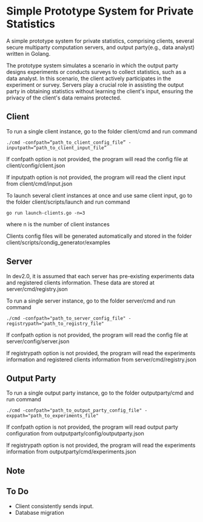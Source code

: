 # Simple Prototype System for Private Statistics
A simple prototype system for private statistics,  comprising clients, several secure multiparty computation servers, and output party(e.g., data analyst) written in Golang.

The prototype system simulates a scenario in which the output party designs experiments or conducts surveys to collect statistics, such as a data analyst. In this scenario, the client actively participates in the experiment or survey. Servers play a crucial role in assisting the output party in obtaining statistics without learning the client's input, ensuring the privacy of the client's data remains protected.

## Client
To run a single client instance, go to the folder client/cmd and run command
```
./cmd -confpath=“path_to_client_config_file” -inputpath=“path_to_client_input_file”
```

If confpath option is not provided, the program will read the config file at client/config/client.json

If inputpath option is not provided, the program will read the client input from client/cmd/input.json

To launch several client instances at once and use same client input, go to the folder client/scripts/launch and run command
```
go run launch-clients.go -n=3
```
where n is the number of client instances
  
Clients config files will be generated automatically and stored in the folder client/scripts/condig_generator/examples

## Server
In dev2.0, it is assumed that each server has pre-existing experiments data and registered clients information. These data are stored at server/cmd/registry.json

To run a single server instance, go to the folder server/cmd and run command
```
./cmd -confpath="path_to_server_config_file" -registrypath="path_to_registry_file"
```
If confpath option is not provided, the program will read the config file at server/config/server.json

If registrypath option is not provided, the program will read the experiments information and registered clients information from server/cmd/registry.json

## Output Party
To run a single output party instance, go to the folder outputparty/cmd and run command
```
./cmd -confpath="path_to_output_party_config_file" -exppath="path_to_experiments_file"
```
If confpath option is not provided, the program will read output party configuration from outputparty/config/outputparty.json

If registrypath option is not provided, the program will read the experiments information from outputparty/cmd/experiments.json

## Note
  
## To Do
+ Client consistently sends input.
+ Database migration